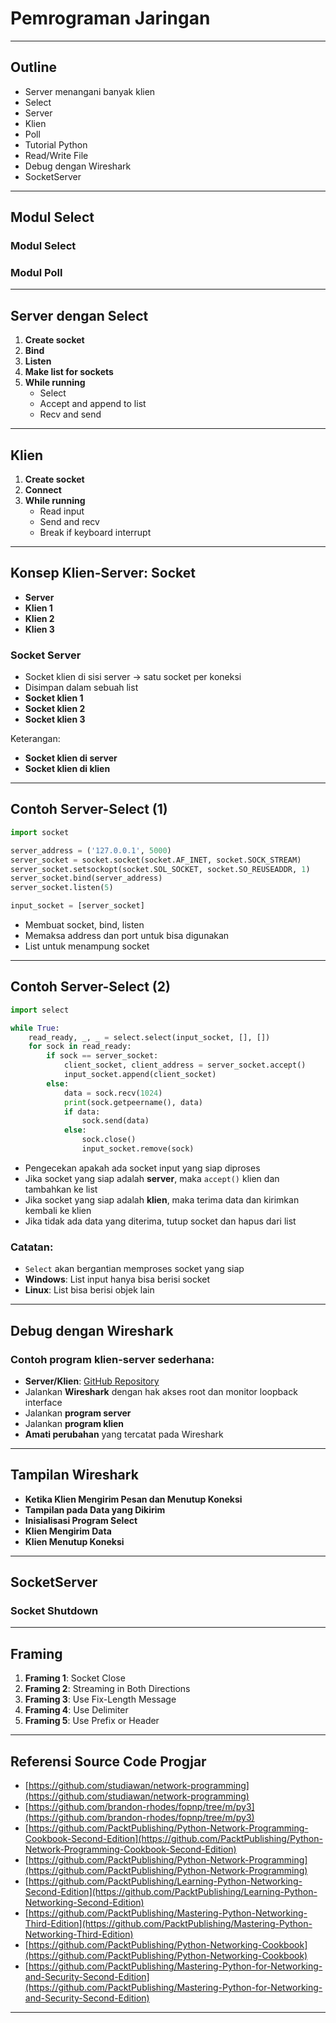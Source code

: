 # Pemrograman Jaringan

---

## Outline
- Server menangani banyak klien
- Select
- Server
- Klien
- Poll
- Tutorial Python
- Read/Write File
- Debug dengan Wireshark
- SocketServer

---

## Modul Select

### Modul Select

### Modul Poll

---

## Server dengan Select

1. **Create socket**
2. **Bind**
3. **Listen**
4. **Make list for sockets**
5. **While running**
   - Select
   - Accept and append to list
   - Recv and send

---

## Klien

1. **Create socket**
2. **Connect**
3. **While running**
   - Read input
   - Send and recv
   - Break if keyboard interrupt

---

## Konsep Klien-Server: Socket

- **Server**
- **Klien 1**
- **Klien 2**
- **Klien 3**

### Socket Server
- Socket klien di sisi server → satu socket per koneksi
- Disimpan dalam sebuah list
- **Socket klien 1**
- **Socket klien 2**
- **Socket klien 3**

Keterangan:
- **Socket klien di server**
- **Socket klien di klien**

---

## Contoh Server-Select (1)

```python
import socket

server_address = ('127.0.0.1', 5000)
server_socket = socket.socket(socket.AF_INET, socket.SOCK_STREAM)
server_socket.setsockopt(socket.SOL_SOCKET, socket.SO_REUSEADDR, 1)
server_socket.bind(server_address)
server_socket.listen(5)

input_socket = [server_socket]
```

- Membuat socket, bind, listen
- Memaksa address dan port untuk bisa digunakan
- List untuk menampung socket

---

## Contoh Server-Select (2)

```python
import select

while True:
    read_ready, _, _ = select.select(input_socket, [], [])
    for sock in read_ready:
        if sock == server_socket:
            client_socket, client_address = server_socket.accept()
            input_socket.append(client_socket)
        else:
            data = sock.recv(1024)
            print(sock.getpeername(), data)
            if data:
                sock.send(data)
            else:
                sock.close()
                input_socket.remove(sock)
```

- Pengecekan apakah ada socket input yang siap diproses
- Jika socket yang siap adalah **server**, maka `accept()` klien dan tambahkan ke list
- Jika socket yang siap adalah **klien**, maka terima data dan kirimkan kembali ke klien
- Jika tidak ada data yang diterima, tutup socket dan hapus dari list

### Catatan:
- `Select` akan bergantian memproses socket yang siap
- **Windows**: List input hanya bisa berisi socket
- **Linux**: List bisa berisi objek lain

---

## Debug dengan Wireshark

### Contoh program klien-server sederhana:
- **Server/Klien**: [GitHub Repository](https://github.com/studiawan/network-programming)
- Jalankan **Wireshark** dengan hak akses root dan monitor loopback interface
- Jalankan **program server**
- Jalankan **program klien**
- **Amati perubahan** yang tercatat pada Wireshark

---

## Tampilan Wireshark

- **Ketika Klien Mengirim Pesan dan Menutup Koneksi**
- **Tampilan pada Data yang Dikirim**
- **Inisialisasi Program Select**
- **Klien Mengirim Data**
- **Klien Menutup Koneksi**

---

## SocketServer

### Socket Shutdown

---

## Framing

1. **Framing 1**: Socket Close
2. **Framing 2**: Streaming in Both Directions
3. **Framing 3**: Use Fix-Length Message
4. **Framing 4**: Use Delimiter
5. **Framing 5**: Use Prefix or Header

---

## Referensi Source Code Progjar

- [https://github.com/studiawan/network-programming](https://github.com/studiawan/network-programming)
- [https://github.com/brandon-rhodes/fopnp/tree/m/py3](https://github.com/brandon-rhodes/fopnp/tree/m/py3)
- [https://github.com/PacktPublishing/Python-Network-Programming-Cookbook-Second-Edition](https://github.com/PacktPublishing/Python-Network-Programming-Cookbook-Second-Edition)
- [https://github.com/PacktPublishing/Python-Network-Programming](https://github.com/PacktPublishing/Python-Network-Programming)
- [https://github.com/PacktPublishing/Learning-Python-Networking-Second-Edition](https://github.com/PacktPublishing/Learning-Python-Networking-Second-Edition)
- [https://github.com/PacktPublishing/Mastering-Python-Networking-Third-Edition](https://github.com/PacktPublishing/Mastering-Python-Networking-Third-Edition)
- [https://github.com/PacktPublishing/Python-Networking-Cookbook](https://github.com/PacktPublishing/Python-Networking-Cookbook)
- [https://github.com/PacktPublishing/Mastering-Python-for-Networking-and-Security-Second-Edition](https://github.com/PacktPublishing/Mastering-Python-for-Networking-and-Security-Second-Edition)

---

